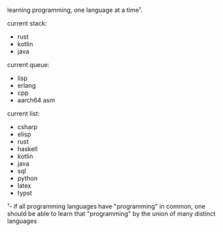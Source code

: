 learning programming, one language at a time¹.

current stack:
- rust
- kotlin
- java

current queue:
- lisp
- erlang
- cpp
- aarch64 asm

current list:
- csharp
- elisp
- rust
- haskell
- kotlin
- java
- sql
- python
- latex
- typst


¹- if all programming languages have "programming" in common, one should be able to learn that "programming" by the union of many distinct languages
